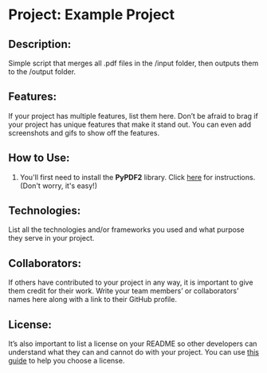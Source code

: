 # Project: Example Project

## Description:

Simple script that merges all .pdf files in the /input folder, then outputs them to the /output folder.

## Features:

If your project has multiple features, list them here. Don’t be afraid to brag if your project has unique features that make it stand out. You can even add screenshots and gifs to show off the features.

## How to Use:

1. You'll first need to install the **PyPDF2** library. Click [here](https://pypdf2.readthedocs.io/en/latest/user/installation.html) for instructions. (Don't worry, it's easy!)

## Technologies:

List all the technologies and/or frameworks you used and what purpose they serve in your project.

## Collaborators:

If others have contributed to your project in any way, it is important to give them credit for their work. Write your team members’ or collaborators’ names here along with a link to their GitHub profile.

## License:

It’s also important to list a license on your README so other developers can understand what they can and cannot do with your project. You can use [this guide](https://choosealicense.com/) to help you choose a license.
